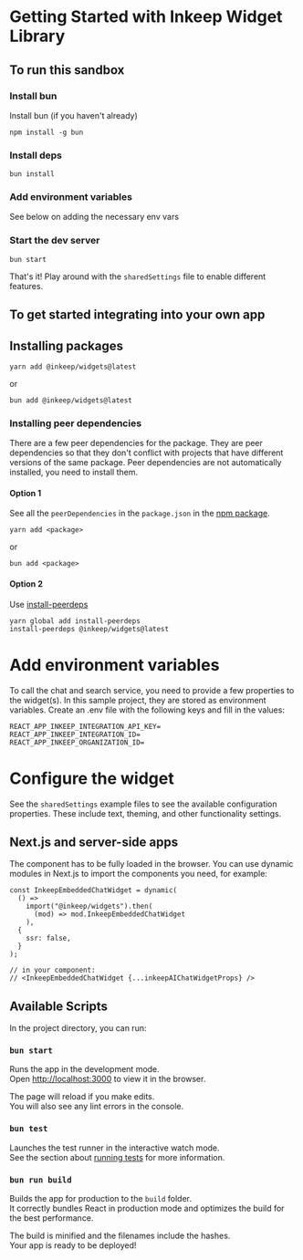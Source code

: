 # Getting Started with Inkeep Widget Library

## To run this sandbox

### Install bun

Install bun (if you haven't already)
```
npm install -g bun
```

### Install deps

```
bun install
```

### Add environment variables

See below on adding the necessary env vars

### Start the dev server

```
bun start
```

That's it! Play around with the `sharedSettings` file to enable different features.

## To get started integrating into your own app

## Installing packages

```
yarn add @inkeep/widgets@latest
```

or

```
bun add @inkeep/widgets@latest
```

### Installing peer dependencies

There are a few peer dependencies for the package. They are peer dependencies so that they don't conflict with projects that have different versions of the same package. Peer dependencies are not automatically installed, you need to install them.

#### Option 1

See all the `peerDependencies` in the `package.json` in the [npm package](https://www.npmjs.com/package/@inkeep/widgets?activeTab=code).

```
yarn add <package>
```

or

```
bun add <package>
```

#### Option 2

Use [install-peerdeps](https://www.npmjs.com/package/install-peerdeps)

```
yarn global add install-peerdeps
install-peerdeps @inkeep/widgets@latest
```

# Add environment variables

To call the chat and search service, you need to provide a few properties to the widget(s). In this sample project, they are stored as environment variables. Create an .env file with the following keys and fill in the values:

```
REACT_APP_INKEEP_INTEGRATION_API_KEY=
REACT_APP_INKEEP_INTEGRATION_ID=
REACT_APP_INKEEP_ORGANIZATION_ID=
```

# Configure the widget

See the `sharedSettings` example files to see the available configuration properties. These include text, theming, and other functionality settings.

## Next.js and server-side apps

The component has to be fully loaded in the browser. You can use dynamic modules in Next.js to import the components you need, for example:

```
const InkeepEmbeddedChatWidget = dynamic(
  () =>
    import("@inkeep/widgets").then(
      (mod) => mod.InkeepEmbeddedChatWidget
    ),
  {
    ssr: false,
  }
);

// in your component:
// <InkeepEmbeddedChatWidget {...inkeepAIChatWidgetProps} />
```

## Available Scripts

In the project directory, you can run:

### `bun start`

Runs the app in the development mode.\
Open [http://localhost:3000](http://localhost:3000) to view it in the browser.

The page will reload if you make edits.\
You will also see any lint errors in the console.

### `bun test`

Launches the test runner in the interactive watch mode.\
See the section about [running tests](https://facebook.github.io/create-react-app/docs/running-tests) for more information.

### `bun run build`

Builds the app for production to the `build` folder.\
It correctly bundles React in production mode and optimizes the build for the best performance.

The build is minified and the filenames include the hashes.\
Your app is ready to be deployed!
